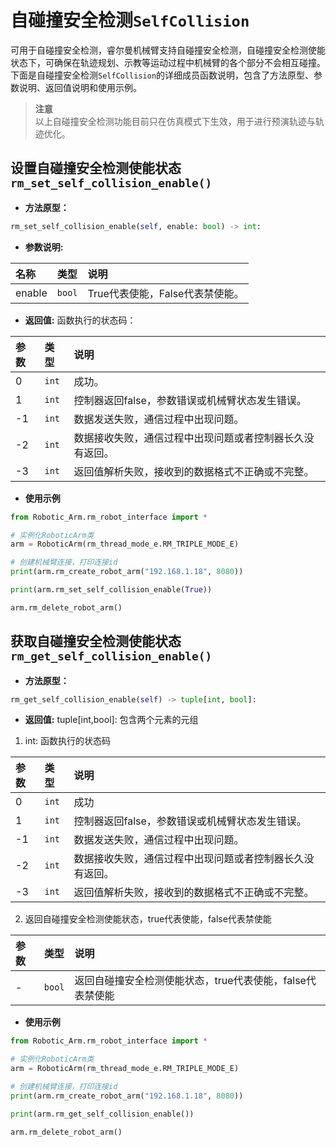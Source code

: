 # 自碰撞安全检测`SelfCollision`

可用于自碰撞安全检测，睿尔曼机械臂支持自碰撞安全检测，自碰撞安全检测使能状态下，可确保在轨迹规划、示教等运动过程中机械臂的各个部分不会相互碰撞。下面是自碰撞安全检测`SelfCollision`的详细成员函数说明，包含了方法原型、参数说明、返回值说明和使用示例。

> **注意**</br>以上自碰撞安全检测功能目前只在仿真模式下生效，用于进行预演轨迹与轨迹优化。

## 设置自碰撞安全检测使能状态`rm_set_self_collision_enable()`

- **方法原型：**

```python
rm_set_self_collision_enable(self, enable: bool) -> int:
```

- **参数说明:**

| 名称        | 类型    | 说明                                   |
| :-------- | :---- | :----------------------------------- |
| enable      | `bool` | True代表使能，False代表禁使能。                    |

- **返回值:**
函数执行的状态码：

|   参数    |  类型   |   说明    |
| :--- | :--- | :---|
|   0  |    `int`   |    成功。    |
|   1  |    `int`   |   控制器返回false，参数错误或机械臂状态发生错误。    |
|  -1  |    `int`   |   数据发送失败，通信过程中出现问题。    |
|  -2  |    `int`   |   数据接收失败，通信过程中出现问题或者控制器长久没有返回。    |
|  -3  |    `int`   |   返回值解析失败，接收到的数据格式不正确或不完整。   |

- **使用示例**
  
```python
from Robotic_Arm.rm_robot_interface import *

# 实例化RoboticArm类
arm = RoboticArm(rm_thread_mode_e.RM_TRIPLE_MODE_E)

# 创建机械臂连接，打印连接id
print(arm.rm_create_robot_arm("192.168.1.18", 8080))

print(arm.rm_set_self_collision_enable(True))

arm.rm_delete_robot_arm()
```

## 获取自碰撞安全检测使能状态`rm_get_self_collision_enable()`

- **方法原型：**

```python
rm_get_self_collision_enable(self) -> tuple[int, bool]:
```

- **返回值:** 
tuple[int,bool]: 包含两个元素的元组

1. int: 函数执行的状态码

|   参数    |  类型   |   说明    |
| :--- | :--- | :---|
|   0  |    `int`   |    成功    |
|   1  |    `int`   |   控制器返回false，参数错误或机械臂状态发生错误。    |
|  -1  |    `int`   |   数据发送失败，通信过程中出现问题。    |
|  -2  |    `int`   |   数据接收失败，通信过程中出现问题或者控制器长久没有返回。    |
|  -3  |    `int`   |   返回值解析失败，接收到的数据格式不正确或不完整。   |

2. 返回自碰撞安全检测使能状态，true代表使能，false代表禁使能

| 参数        | 类型    | 说明                                   |
| :-------- | :---- | :----------------------------------- |
| -      | `bool` | 返回自碰撞安全检测使能状态，true代表使能，false代表禁使能   |

- **使用示例**
  
```python
from Robotic_Arm.rm_robot_interface import *

# 实例化RoboticArm类
arm = RoboticArm(rm_thread_mode_e.RM_TRIPLE_MODE_E)

# 创建机械臂连接，打印连接id
print(arm.rm_create_robot_arm("192.168.1.18", 8080))

print(arm.rm_get_self_collision_enable())

arm.rm_delete_robot_arm()
```
